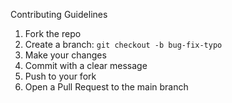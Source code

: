  Contributing Guidelines

1. Fork the repo
2. Create a branch: `git checkout -b bug-fix-typo`
3. Make your changes
4. Commit with a clear message
5. Push to your fork
6. Open a Pull Request to the main branch
